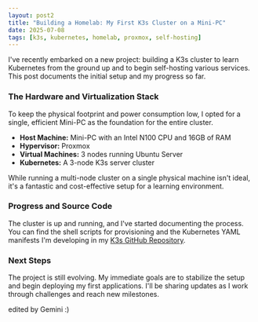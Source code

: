 ```yaml
---
layout: post2
title: "Building a Homelab: My First K3s Cluster on a Mini-PC"
date: 2025-07-08
tags: [k3s, kubernetes, homelab, proxmox, self-hosting]
---
```


I've recently embarked on a new project: building a K3s cluster to learn Kubernetes from the ground up and to begin self-hosting various services. This post documents the initial setup and my progress so far.

### The Hardware and Virtualization Stack

To keep the physical footprint and power consumption low, I opted for a single, efficient Mini-PC as the foundation for the entire cluster.

*   **Host Machine:** Mini-PC with an Intel N100 CPU and 16GB of RAM
*   **Hypervisor:** Proxmox
*   **Virtual Machines:** 3 nodes running Ubuntu Server
*   **Kubernetes:** A 3-node K3s server cluster

While running a multi-node cluster on a single physical machine isn't ideal, it's a fantastic and cost-effective setup for a learning environment.

### Progress and Source Code

The cluster is up and running, and I've started documenting the process. You can find the shell scripts for provisioning and the Kubernetes YAML manifests I'm developing in my [K3s GitHub Repository](https://github.com/benjamin-aicheler/k3s).

### Next Steps

The project is still evolving. My immediate goals are to stabilize the setup and begin deploying my first applications. I'll be sharing updates as I work through challenges and reach new milestones.

edited by Gemini :)